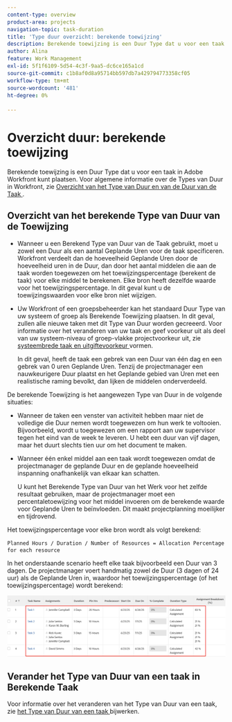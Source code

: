 ```yaml
---
content-type: overview
product-area: projects
navigation-topic: task-duration
title: 'Type duur overzicht: berekende toewijzing'
description: Berekende toewijzing is een Duur Type dat u voor een taak in Adobe Workfront kunt plaatsen. Voor algemene informatie over de Types van Duur in Workfront, zie Overzicht van het Type van Duur en van de Duur van de Taak.
author: Alina
feature: Work Management
exl-id: 5f1f6109-5d54-4c3f-9aa5-dc6ce165a1cd
source-git-commit: c1b8af0d8a95714bb597db7a429794773358cf05
workflow-type: tm+mt
source-wordcount: '481'
ht-degree: 0%

---
```


# Overzicht duur: berekende toewijzing

<!-- Audited: 5/2025 -->

Berekende toewijzing is een Duur Type dat u voor een taak in Adobe Workfront kunt plaatsen. Voor algemene informatie over de Types van Duur in Workfront, zie [ Overzicht van het Type van Duur en van de Duur van de Taak ](../../../manage-work/tasks/taskdurtn/task-duration-and-duration-type.md).

## Overzicht van het berekende Type van Duur van de Toewijzing

<!--
<p data-mc-conditions="QuicksilverOrClassic.Draft mode">(NOTE: This Hub issue has a powerpoint that highlights information that is useful to users when using Calculated Assignment duration type. I don't think we can use the powerpoint, because it's old. I also don't know if the things they discuss are still relevant, since the PP is from 2015. I've closed the issue, but I'm putting a link here just in case the info is useful. https://hub.workfront.com/issue/5a9dd7d5007d02a8966014557c23cc89/updates)</p>
-->

* Wanneer u een Berekend Type van Duur van de Taak gebruikt, moet u zowel een Duur als een aantal Geplande Uren voor de taak specificeren. Workfront verdeelt dan de hoeveelheid Geplande Uren door de hoeveelheid uren in de Duur, dan door het aantal middelen die aan de taak worden toegewezen om het toewijzingspercentage (berekent de taak) voor elke middel te berekenen. Elke bron heeft dezelfde waarde voor het toewijzingspercentage. In dit geval kunt u de toewijzingswaarden voor elke bron niet wijzigen.
* Uw Workfront of een groepsbeheerder kan het standaard Duur Type van uw systeem of groep als Berekende Toewijzing plaatsen. In dit geval, zullen alle nieuwe taken met dit Type van Duur worden gecreeerd. Voor informatie over het veranderen van uw taak en geef voorkeur uit als deel van uw systeem-niveau of groep-vlakke projectvoorkeur uit, zie [ systeembrede taak en uitgiftevoorkeur ](../../../administration-and-setup/set-up-workfront/configure-system-defaults/set-task-issue-preferences.md) vormen.

  In dit geval, heeft de taak een gebrek van een Duur van één dag en een gebrek van 0 uren Geplande Uren. Tenzij de projectmanager een nauwkeurigere Duur plaatst en het Geplande gebied van Uren met een realistische raming bevolkt, dan lijken de middelen onderverdeeld.

De berekende Toewijzing is het aangewezen Type van Duur in de volgende situaties:

* Wanneer de taken een venster van activiteit hebben maar niet de volledige die Duur nemen wordt toegewezen om hun werk te voltooien. Bijvoorbeeld, wordt u toegewezen om een rapport aan uw supervisor tegen het eind van de week te leveren. U hebt een duur van vijf dagen, maar het duurt slechts tien uur om het document te maken.
* Wanneer één enkel middel aan een taak wordt toegewezen omdat de projectmanager de geplande Duur en de geplande hoeveelheid inspanning onafhankelijk van elkaar kan schatten.

  U kunt het Berekende Type van Duur van het Werk voor het zelfde resultaat gebruiken, maar de projectmanager moet een percentaletoewijzing voor het middel invoeren om de berekende waarde voor Geplande Uren te beïnvloeden. Dit maakt projectplanning moeilijker en tijdrovend.

Het toewijzingspercentage voor elke bron wordt als volgt berekend:

```
Planned Hours / Duration / Number of Resources = Allocation Percentage for each resource
```

In het onderstaande scenario heeft elke taak bijvoorbeeld een Duur van 3 dagen. De projectmanager voert handmatig zowel de Duur (3 dagen of 24 uur) als de Geplande Uren in, waardoor het toewijzingspercentage (of het toewijzingspercentage) wordt berekend:

![](assets/calcassign-350x80.png)

## Verander het Type van Duur van een taak in Berekende Taak

Voor informatie over het veranderen van het Type van Duur van een taak, zie [ het Type van Duur van een taak ](../../../manage-work/tasks/taskdurtn/update-duration-type-of-task.md) bijwerken.

<!--
<p data-mc-conditions="QuicksilverOrClassic.Draft mode">(NOTE: replaced with new article linked above)</p>
-->

<!--
<ol data-mc-conditions="QuicksilverOrClassic.Draft mode">
<li value="1">Go to a task for which you want to change the Duration Type.</li>
<li value="2"> <p data-mc-conditions="QuicksilverOrClassic.Quicksilver">Click <strong>Task Details</strong> in the left panel, then in the Overview area double click <strong>Duration Type</strong>. </p> </li>
<li value="3">Select <strong>Calculated Assignment</strong> from the drop-down menu.</li>
<li value="4">Click <strong>Save</strong> <strong>Changes</strong>.</li>
</ol>
-->
